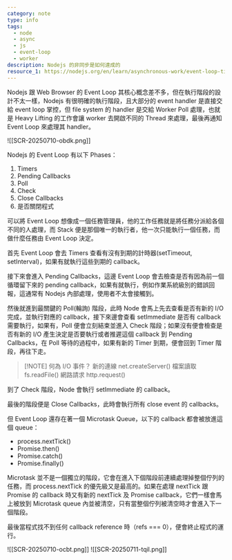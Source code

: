 ```yaml
---
category: note
type: info
tags:
  - node
  - async
  - js
  - event-loop
  - worker
description: Nodejs 的非同步是如何達成的
resource_1: https://nodejs.org/en/learn/asynchronous-work/event-loop-timers-and-nexttick
---
```

Nodejs 跟 Web Browser 的 Event Loop 其核心概念差不多，但在執行階段的設計不太一樣，Nodejs 有很明確的執行階段，且大部分的 event handler 是直接交給 event loop 掌控，但 file system 的 handler 是交給 Worker Poll 處理，也就是 Heavy Lifting 的工作會讓 worker 去開啟不同的 Thread 來處理，最後再通知 Event Loop 來處理其 handler。

![[SCR-20250710-obdk.png]]

Nodejs 的 Event Loop 有以下 Phases：
1. Timers
2. Pending Callbacks
3. Poll
4. Check
5. Close Callbacks
6. 是否關閉程式

可以將 Event Loop 想像成一個任務管理員，他的工作任務就是將任務分派給各個不同的人處理，而 Stack 便是那個唯一的執行者，他一次只能執行一個任務，而做什麼任務由 Event Loop 決定。

首先 Event Loop 會去 Timers 查看有沒有到期的計時器(setTimeout, setInterval)，如果有就執行這些到期的 callback。

接下來會進入 Pending Callbacks，這邊 Event Loop 會去檢查是否有因為前一個循環留下來的 pending callback，如果有就執行，例如作業系統級別的錯誤回報，這通常有 Nodejs 內部處理，使用者不太會接觸到。

然後就進到最關鍵的 Poll(輪詢) 階段，此時 Node 會馬上先去查看是否有新的 I/O 完成，並執行對應的 callback，接下來邊會查看 setImmediate 是否有 callback 需要執行，如果有，Poll 便會立刻結束並進入 Check 階段；如果沒有便會檢查是否有新的 I/O 產生決定是否要執行或者推遲這個 callback 到  Pending Callbacks，在 Poll 等待的過程中，如果有新的 Timer 到期，便會回到 Timer 階段，再往下走。

> [!NOTE] 何為 I/O 事件？
> 新的連線 net.createServer()
> 檔案讀取 fs.readFile()
> 網路請求 http.request()

到了 Check 階段，Node 會執行 setImmediate 的 callback。

最後的階段便是  Close Callbacks，此時會執行所有 close event 的 callbacks。

但 Event Loop 還存在著一個 Microtask Queue，以下的 callback 都會被放進這個 queue：
- process.nextTick()
- Promise.then()
- Promise.catch()
- Promise.finally()

Microtask 並不是一個獨立的階段，它會在進入下個階段前連續處理掉整個佇列的任務，而 process.nextTick 的優先級又是最高的。如果在處理 nextTick 跟 Promise 的 callback 時又有新的 nextTick 及 Promise callback，它們一樣會馬上被放到 Microtask queue 內並被清空，只有當整個佇列被清空時才會進入下一個階段。

最後當程式找不到任何 callback reference 時（refs === 0），便會終止程式的運行。


![[SCR-20250710-ocbt.png]]
![[SCR-20250711-tqil.png]]